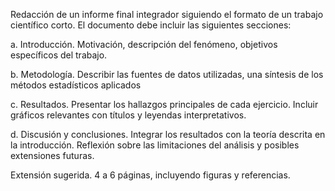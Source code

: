 Redacción de un informe final integrador siguiendo el formato de un trabajo científico corto. El documento debe incluir las siguientes secciones:

a. Introducción. Motivación, descripción del fenómeno, objetivos específicos del trabajo.


b. Metodología. Describir las fuentes de datos utilizadas, una síntesis de los métodos estadísticos aplicados


c. Resultados. Presentar los hallazgos principales de cada ejercicio. Incluir gráficos relevantes con títulos y leyendas interpretativos.


d. Discusión y conclusiones. Integrar los resultados con la teoría descrita en la introducción. Reflexión sobre las limitaciones del análisis y posibles extensiones futuras.


Extensión sugerida. 4 a 6 páginas, incluyendo figuras y referencias.
